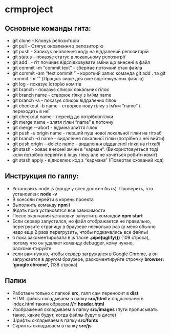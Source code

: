 # crmproject

## Основные команды гита:
* git clone - Клонує репозиторій
* git pull - Стягує оновлення з репозиторію
* git push - Записує оновлення коду на віддалений репозиторій
* git status - показує статус в локальному репозитрії
* git add . - гіт починає відслідковувати зміни що внесені в файл
* git commit -m “commit text” - зберігає поточний стан файла
* git commit -am “text commit ” - короткий запис команда git add . та git commit -m “” (Працює лише для вже відстежуваних файлів)
* git log - показує історію комітів
* git branch - показує список локальних гілок
* git branch name - створює гілку з ім‘ям name
* git branch -a - показує список віддалених гілок
* git checkout -b name - створює нову гілку з ім’ям “name” і переходить в неї
* git checkout name - перехід до потрібної гілки
* git merge name - злятя гілки “name” в поточну
* git merge --abort - відміна злиття гілок
* git push -u origin name - перший пуш нової локальної гілки на гітхаб
* git branch -d name - видалення локальної гілки (потрібно з неї вийти)
* git push origin --delete name - видалення віддаленої гілки на гітхабі
* git stash - ховає внесені зміни в “карман“. (Використовується тоді коли потрібно перейти в іншу гілку але не хочеться робити коміт)
* git stash apply - відновлює код з “кармана” (Повертає схований код)

## Инструкция по галпу:
* Установить node.js (вроде у всех должен быть). Проверить, что установлен: **node -v**
* В консоли перейти в корень проекта
* Выполнить команду **npm i**
* Ждать пока установятся все зависимости
* После окончания установки запустить командой **npm start**
* Если сервер запустился, но файл отображается не правильно, перегрузите страницу в браузере несколько раз (у меня обычно надо еще 2 раза перегрузить, чтобы подкачались все файлы)
* я пока закоментировала в js таске **.pipe(uglify())** (109 строка), потому что он удаляет команду debugger, кому нужно, раскоментируйте
* если вам нужно, чтобы сервер загружался в Google Chrome, а он загружается в другом браузере, раскоментируйте строчку **browser: 'google chrome',** (138 строка)

## Папки
* Работаем только с папкой **src**, галп сам переносит в **dist**
* HTML файлы складываем в папку **src/html** и подключаем в index.html таким образом **//= header.html**
* Изображения складываем в папку **src/images** (пути прописывать такие, какие будут, когда файлы будут в дисте)
* Шрифты складываем в папку **src/fonts**
* Скрипты складываем в папку **src/js**